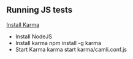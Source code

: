 ## Running JS tests ##

[Install Karma](http://karma-runner.github.io/0.8/intro/installation.html)

* Install NodeJS
* Install karma
    npm install -g karma
* Start Karma
    karma start karma/camli.conf.js

